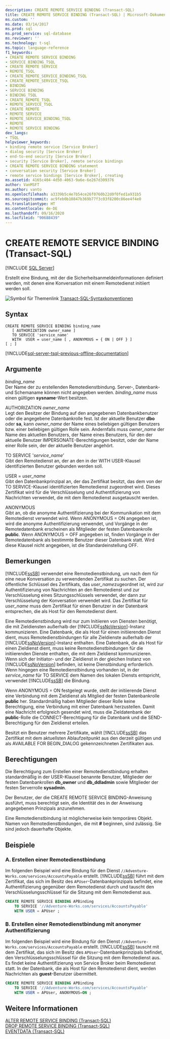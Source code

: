 ```yaml
---
description: CREATE REMOTE SERVICE BINDING (Transact-SQL)
title: CREATE REMOTE SERVICE BINDING (Transact-SQL) | Microsoft-Dokumentation
ms.custom: ''
ms.date: 03/14/2017
ms.prod: sql
ms.prod_service: sql-database
ms.reviewer: ''
ms.technology: t-sql
ms.topic: language-reference
f1_keywords:
- CREATE REMOTE SERVICE BINDING
- SERVICE_BINDING_TSQL
- CREATE REMOTE SERVICE
- REMOTE_TSQL
- CREATE_REMOTE_SERVICE_BINDING_TSQL
- CREATE_REMOTE_SERVICE_TSQL
- BINDING
- SERVICE BINDING
- BINDING_TSQL
- CREATE_REMOTE_TSQL
- REMOTE_SERVICE_TSQL
- CREATE REMOTE
- REMOTE SERVICE
- REMOTE_SERVICE_BINDING_TSQL
- REMOTE
- REMOTE SERVICE BINDING
dev_langs:
- TSQL
helpviewer_keywords:
- binding remote service [Service Broker]
- dialog security [Service Broker]
- end-to-end security [Service Broker]
- security [Service Broker], remote service bindings
- CREATE REMOTE SERVICE BINDING statement
- conversation security [Service Broker]
- remote service bindings [Service Broker], creating
ms.assetid: 4165c404-4d50-4063-9a6e-6e267d309376
author: VanMSFT
ms.author: vanto
ms.openlocfilehash: a3339b5c4e7b54ce26f0760b22d0f0fed1a931b5
ms.sourcegitcommit: ac9feb0b10847b369b77f3c03f8200c86ee4f4e0
ms.translationtype: HT
ms.contentlocale: de-DE
ms.lasthandoff: 09/16/2020
ms.locfileid: "90688439"
---
```

# <a name="create-remote-service-binding-transact-sql"></a>CREATE REMOTE SERVICE BINDING (Transact-SQL)
[!INCLUDE [SQL Server](../../includes/applies-to-version/sqlserver.md)]

  Erstellt eine Bindung, mit der die Sicherheitsanmeldeinformationen definiert werden, mit denen eine Konversation mit einem Remotedienst initiiert werden soll.  
  
 ![Symbol für Themenlink](../../database-engine/configure-windows/media/topic-link.gif "Symbol für Themenlink") [Transact-SQL-Syntaxkonventionen](../../t-sql/language-elements/transact-sql-syntax-conventions-transact-sql.md)  
  
## <a name="syntax"></a>Syntax  
  
```syntaxsql
CREATE REMOTE SERVICE BINDING binding_name   
   [ AUTHORIZATION owner_name ]   
   TO SERVICE 'service_name'   
   WITH  USER = user_name [ , ANONYMOUS = { ON | OFF } ]  
[ ; ]  
```  
  
[!INCLUDE[sql-server-tsql-previous-offline-documentation](../../includes/sql-server-tsql-previous-offline-documentation.md)]

## <a name="arguments"></a>Argumente
 *binding_name*  
 Der Name der zu erstellenden Remotedienstbindung. Server-, Datenbank- und Schemaname können nicht angegeben werden. *binding_name* muss einen gültigen **sysname**-Wert besitzen.  
  
 AUTHORIZATION *owner_name*  
 Legt den Besitzer der Bindung auf den angegebenen Datenbankbenutzer oder die angegebene Datenbankrolle fest. Ist der aktuelle Benutzer **dbo** oder **sa**, kann *owner_name* der Name eines beliebigen gültigen Benutzers bzw. einer beliebigen gültigen Rolle sein. Andernfalls muss *owner_name* der Name des aktuellen Benutzers, der Name eines Benutzers, für den der aktuelle Benutzer IMPERSONATE-Berechtigungen besitzt, oder der Name einer Rolle sein, der der aktuelle Benutzer angehört.  
  
 TO SERVICE '*service_name*'  
 Gibt den Remotedienst an, der an den in der WITH USER-Klausel identifizierten Benutzer gebunden werden soll.  
  
 USER = *user_name*  
 Gibt den Datenbankprinzipal an, der das Zertifikat besitzt, das dem von der TO SERVICE-Klausel identifizierten Remotedienst zugeordnet wird. Dieses Zertifikat wird für die Verschlüsselung und Authentifizierung von Nachrichten verwendet, die mit dem Remotedienst ausgetauscht werden.  
  
 ANONYMOUS  
 Gibt an, ob die anonyme Authentifizierung bei der Kommunikation mit dem Remotedienst verwendet wird. Wenn ANONYMOUS = ON angegeben ist, wird die anonyme Authentifizierung verwendet, und Vorgänge in der Remotedatenbank erscheinen als Mitglieder der festen Datenbankrolle **public**. Wenn ANONYMOUS = OFF angegeben ist, finden Vorgänge in der Remotedatenbank als bestimmte Benutzer dieser Datenbank statt. Wird diese Klausel nicht angegeben, ist die Standardeinstellung OFF.  
  
## <a name="remarks"></a>Bemerkungen  
 [!INCLUDE[ssSB](../../includes/sssb-md.md)] verwendet eine Remotedienstbindung, um nach dem für eine neue Konversation zu verwendenden Zertifikat zu suchen. Der öffentliche Schlüssel des Zertifikats, das *user_name*zugeordnet ist, wird zur Authentifizierung von Nachrichten an den Remotedienst und zur Verschlüsselung eines Sitzungsschlüssels verwendet, der dann zur Verschlüsselung der Konversation verwendet wird. Das Zertifikat für *user_name* muss dem Zertifikat für einen Benutzer in der Datenbank entsprechen, die als Host für den Remotedienst dient.  
  
 Eine Remotedienstbindung wird nur zum Initiieren von Diensten benötigt, die mit Zieldiensten außerhalb der [!INCLUDE[ssNoVersion](../../includes/ssnoversion-md.md)]-Instanz kommunizieren. Eine Datenbank, die als Host für einen initiierenden Dienst dient, muss Remotedienstbindungen für alle Zieldienste außerhalb der [!INCLUDE[ssNoVersion](../../includes/ssnoversion-md.md)]-Instanz enthalten. Eine Datenbank, die als Host für einen Zieldienst dient, muss keine Remotedienstbindungen für die initiierenden Dienste enthalten, die mit dem Zieldienst kommunizieren. Wenn sich der Initiator- und der Zieldienst in der gleichen Instanz von [!INCLUDE[ssNoVersion](../../includes/ssnoversion-md.md)] befinden, ist keine Dienstbindung erforderlich. Wenn hingegen eine Remotedienstbindung vorhanden ist, in der *service_name* für TO SERVICE dem Namen des lokalen Diensts entspricht, verwendet [!INCLUDE[ssSB](../../includes/sssb-md.md)] die Bindung.  
  
 Wenn ANONYMOUS = ON festgelegt wurde, stellt der initiierende Dienst eine Verbindung mit dem Zieldienst als Mitglied der festen Datenbankrolle **public** her. Standardmäßig haben Mitglieder dieser Rolle keine Berechtigung, eine Verbindung mit einer Datenbank herzustellen. Damit eine Nachricht erfolgreich gesendet wird, muss die Zieldatenbank der **public**-Rolle die CONNECT-Berechtigung für die Datenbank und die SEND-Berechtigung für den Zieldienst erteilen.  
  
 Besitzt ein Benutzer mehrere Zertifikate, wählt [!INCLUDE[ssSB](../../includes/sssb-md.md)] das Zertifikat mit dem aktuellsten Ablaufzeitpunkt aus den derzeit gültigen und als AVAILABLE FOR BEGIN_DIALOG gekennzeichneten Zertifikaten aus.  
  
## <a name="permissions"></a>Berechtigungen  
 Die Berechtigung zum Erstellen einer Remotedienstbindung erhalten standardmäßig in der USER-Klausel benannte Benutzer, Mitglieder der festen Datenbankrollen **db_owner** und **db_ddladmin** sowie Mitglieder der festen Serverrolle **sysadmin**.  
  
 Der Benutzer, der die CREATE REMOTE SERVICE BINDING-Anweisung ausführt, muss berechtigt sein, die Identität des in der Anweisung angegebenen Prinzipals anzunehmen.  
  
 Eine Remotedienstbindung ist möglicherweise kein temporäres Objekt. Namen von Remotedienstbindungen, die mit **#** beginnen, sind zulässig. Sie sind jedoch dauerhafte Objekte.  
  
## <a name="examples"></a>Beispiele  
  
### <a name="a-creating-a-remote-service-binding"></a>A. Erstellen einer Remotedienstbindung  
 Im folgenden Beispiel wird eine Bindung für den Dienst `//Adventure-Works.com/services/AccountsPayable` erstellt. [!INCLUDE[ssSB](../../includes/sssb-md.md)] führt mit dem Zertifikat, das sich im Besitz des `APUser`-Datenbankprinzipals befindet, eine Authentifizierung gegenüber dem Remotedienst durch und tauscht den Verschlüsselungsschlüssel für die Sitzung mit dem Remotedienst aus.  
  
```sql  
CREATE REMOTE SERVICE BINDING APBinding  
    TO SERVICE '//Adventure-Works.com/services/AccountsPayable'  
    WITH USER = APUser ;  
```  
  
### <a name="b-creating-a-remote-service-binding-using-anonymous-authentication"></a>B. Erstellen einer Remotedienstbindung mit anonymer Authentifizierung  
 Im folgenden Beispiel wird eine Bindung für den Dienst `//Adventure-Works.com/services/AccountsPayable` erstellt. [!INCLUDE[ssSB](../../includes/sssb-md.md)] tauscht mit dem Zertifikat, das sich im Besitz des `APUser`-Datenbankprinzipals befindet, den Verschlüsselungsschlüssel für die Sitzung mit dem Remotedienst aus. Es findet keine Authentifizierung von Service Broker beim Remotedienst statt. In der Datenbank, die als Host für den Remotedienst dient, werden Nachrichten als **guest**-Benutzer übermittelt.  
  
```sql  
CREATE REMOTE SERVICE BINDING APBinding  
    TO SERVICE '//Adventure-Works.com/services/AccountsPayable'  
    WITH USER = APUser, ANONYMOUS=ON ;  
```  
  
## <a name="see-also"></a>Weitere Informationen  
 [ALTER REMOTE SERVICE BINDING &#40;Transact-SQL&#41;](../../t-sql/statements/alter-remote-service-binding-transact-sql.md)   
 [DROP REMOTE SERVICE BINDING &#40;Transact-SQL&#41;](../../t-sql/statements/drop-remote-service-binding-transact-sql.md)   
 [EVENTDATA &#40;Transact-SQL&#41;](../../t-sql/functions/eventdata-transact-sql.md)  
  
  
